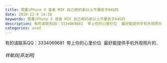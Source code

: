 ```yaml
---
title: 需要iPhone X 或者 MIX 自己用95新以上不要低于64G的
date: 2018-12-9 14:39
keywords: 需要iPhone X 或者 MIX 自己用95新以上不要低于64G的
description: 有的请联系QQ：3334069681  带上你的心里价位  最好能提供手机外观照片的..
categories: used
---
```

<td class="t_f" id="postmessage_2436140">

有的请联系QQ：3334069681  带上你的心里价位  最好能提供手机外观照片的..</td>
###### 转载自[菲龙网]